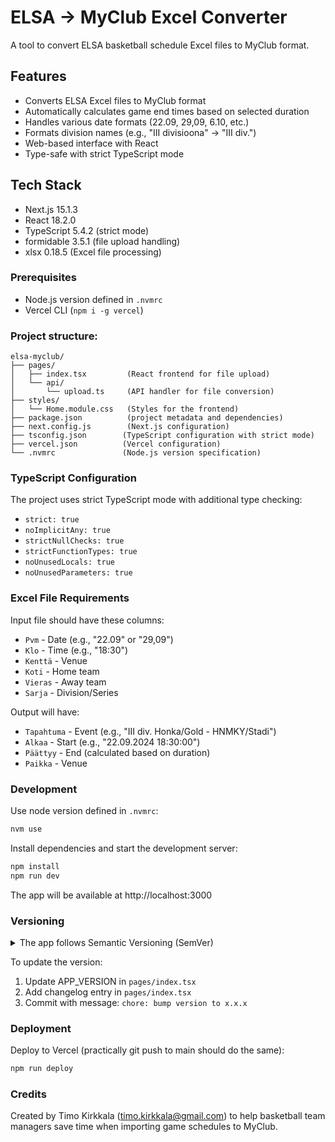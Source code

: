 # ELSA -> MyClub Excel Converter

A tool to convert ELSA basketball schedule Excel files to MyClub format.

## Features

- Converts ELSA Excel files to MyClub format
- Automatically calculates game end times based on selected duration
- Handles various date formats (22.09, 29,09, 6.10, etc.)
- Formats division names (e.g., "III divisioona" → "III div.")
- Web-based interface with React
- Type-safe with strict TypeScript mode

## Tech Stack

- Next.js 15.1.3
- React 18.2.0
- TypeScript 5.4.2 (strict mode)
- formidable 3.5.1 (file upload handling)
- xlsx 0.18.5 (Excel file processing)

### Prerequisites
- Node.js version defined in `.nvmrc`
- Vercel CLI (`npm i -g vercel`)

### Project structure:
```
elsa-myclub/
├── pages/
│   ├── index.tsx         (React frontend for file upload)
│   └── api/
│       └── upload.ts     (API handler for file conversion)
├── styles/
│   └── Home.module.css   (Styles for the frontend)
├── package.json          (project metadata and dependencies)
├── next.config.js        (Next.js configuration)
├── tsconfig.json        (TypeScript configuration with strict mode)
├── vercel.json          (Vercel configuration)
└── .nvmrc               (Node.js version specification)
```

### TypeScript Configuration

The project uses strict TypeScript mode with additional type checking:
- `strict: true`
- `noImplicitAny: true`
- `strictNullChecks: true`
- `strictFunctionTypes: true`
- `noUnusedLocals: true`
- `noUnusedParameters: true`

### Excel File Requirements

Input file should have these columns:
- `Pvm` - Date (e.g., "22.09" or "29,09")
- `Klo` - Time (e.g., "18:30")
- `Kenttä` - Venue
- `Koti` - Home team
- `Vieras` - Away team
- `Sarja` - Division/Series

Output will have:
- `Tapahtuma` - Event (e.g., "III div. Honka/Gold - HNMKY/Stadi")
- `Alkaa` - Start (e.g., "22.09.2024 18:30:00")
- `Päättyy` - End (calculated based on duration)
- `Paikka` - Venue

### Development
Use node version defined in `.nvmrc`:
```bash
nvm use
```

Install dependencies and start the development server:
```bash
npm install
npm run dev
```

The app will be available at http://localhost:3000

### Versioning
<details>
<summary>The app follows Semantic Versioning (SemVer)</summary>

```
Major version (x.0.0): Breaking changes
Minor version (0.x.0): New features
Patch version (0.0.x): Bug fixes
Beta suffix (-beta): Pre-release version
```
</details>

To update the version:
1. Update APP_VERSION in `pages/index.tsx`
2. Add changelog entry in `pages/index.tsx`
3. Commit with message: `chore: bump version to x.x.x`


### Deployment
Deploy to Vercel (practically git push to main should do the same):
```bash
npm run deploy
```

### Credits

Created by Timo Kirkkala (timo.kirkkala@gmail.com) to help basketball team managers save time when importing game schedules to MyClub.
